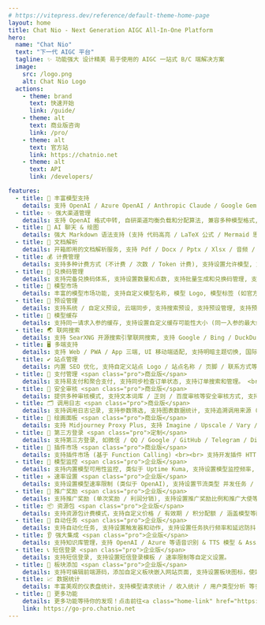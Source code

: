 ```yaml
---
# https://vitepress.dev/reference/default-theme-home-page
layout: home
title: Chat Nio - Next Generation AIGC All-In-One Platform
hero:
  name: "Chat Nio"
  text: "下一代 AIGC 平台"
  tagline: ✨ 功能强大 设计精美 易于使用的 AIGC 一站式 B/C 端解决方案
  image:
    src: /logo.png
    alt: Chat Nio Logo
  actions:
    - theme: brand
      text: 快速开始
      link: /guide/
    - theme: alt
      text: 商业版咨询
      link: /pro/
    - theme: alt
      text: 官方站
      link: https://chatnio.net
    - theme: alt
      text: API
      link: /developers/

features:
  - title: 🤖️ 丰富模型支持
    details: 支持 OpenAI / Azure OpenAI / Anthropic Claude / Google Gemini / Midjourney / 讯飞星火 / 百川 AI / Moonshot / 智谱 ChatGLM / 通义千问 / 云雀大模型 / 腾讯混元 / 360 智脑等模型, 适配 LocalAI / Ollama 等私有化部署模型 (LLaMa / RWKV / SDXL 等), 支持对接 One API 等中转。
  - title: ✨ 强大渠道管理
    details: 支持 OpenAI 格式中转, 自研渠道均衡负载和分配算法, 兼容多种模型格式, 支持多渠道管理 (优先级/权重/用户分组/模型映射/状态管理), 支持内置渠道重试 (支持自定义渠道重试次数), 内置上游隐藏。 <br><br> <span class="pro">商业版</span> 支持多 API Key 管理 / 渠道健康率监控和自动禁用启用渠道
  - title: 🤯 AI 聊天 & 绘图
    details: 强大 Markdown 语法支持 (支持 代码高亮 / LaTeX 公式 / Mermaid 思维导图 / 图表绘制), 支持对话云端同步, 支持分享对话, 支持对话保存为图片 (携带站点 Logo 等信息), 支持分享管理和站点直链分享对话, 支持集成绘图模型 (DALL-E / Stable Diffusion / Midjourney 等), 支持 Midjourney U/V/R 操作。
  - title: 📖 文档解析
    details: 开箱即用的文档解析服务, 支持 Pdf / Docx / Pptx / Xlsx / 音频 / 图片等文件类型解析, 支持多种图片存储方案 (Base64 / Local / AWS S3 / Cloudflare R2 / 腾讯云 COS / 阿里云 OSS / MinIO / Telegram CDN 等), 同时支持 OCR 图片识别 (基于开源 PaddleOCR 支持私有化部署)。
  - title: 💰 计费管理
    details: 支持多种计费方式 (不计费 / 次数 / Token 计费), 支持设置允许模型, 支持快速导入内置价格模板 (可自定义汇率)或同步上游价格设定, 同时在弹性计费基础上支持订阅计划 (支持订阅计划自定义配额 / 计划分层 / 升降级 / 折扣设定), 支持设置订阅配额图表设置, 支持快速导入其他级别订阅, 支持同步上游订阅设置。
  - title: 🎫 兑换码管理
    details: 支持完备兑换码体系, 支持设置数量和点数, 支持批量生成和兑换码管理, 支持礼品码/兑换码类型 (礼品码一种礼品码类型一个用户只能使用一次可用于福利发放, 兑换码一种兑换码类型一个用户可以使用多次可用于发卡和兑换商品), 支持礼品码查看领取用户 / 创建时间 / 领取时间等信息。
  - title: 🎈 模型市场
    details: 丰富的模型市场功能, 支持自定义模型名称, 模型 Logo, 模型标签 (如官方/绘图/高定价/高质量/多模态等), 自动绑定价格设定中的模型价格, 支持设置默认列表显示模型, 支持顺序拖拽自定义排序, 支持设置是否为高上下文 (搭配文件解析服务实现非高上下文模型的内容切割), 使用户可以更好的了解模型的特性。
  - title: 🎃 预设管理
    details: 支持系统 / 自定义预设, 云端同步, 支持搜索预设, 支持预设管理, 支持预设克隆, 支持设置预设图像 / 简介 / 上下文角色消息。<br><br> <span class="dev">定制</span> <strong>自写 GPTs 平台</strong>, 支持应用市场, 支持用户上下架预设 / 后台审核 / 使用量统计, API 调用应用预设 (并非对接逆向 GPTs)。
  - title: 🎉 模型缓存
    details: 支持同一请求入参的缓存, 支持设置自定义缓存可能性大小 (同一入参的最大缓存结果数量, 防止多次请求返回相同结果), 支持设置缓存过期时间 (缓存结果的有效时间)。
  - title: 🌏 联网搜索
    details: 支持 SearXNG 开源搜索引擎联网搜索, 支持 Google / Bing / DuckDuckGo / Yahoo / WikiPedia / Arxiv / Qwant 等数十种搜索引擎搜索, 支持安全搜索模式, 内容截断, 图片代理, 测试搜索可用性等功能。 (支持全部模型 & 模型无需支持 function calling)。
  - title: 🖥 多端支持
    details: 支持 Web / PWA / App 三端, UI 移动端适配, 支持明暗主题切换, 国际化支持 (多语言切换) <br> 支持 Windows / MacOS / Linux / Android / iOS App <br><br> <span class="pro">定制</span> 支持小程序和上架应用市场 (App Store) 等服务
  - title: ✔️ 站点管理
    details: 内置 SEO 优化, 支持自定义站点 Logo / 站点名称 / 页脚 / 联系方式等, 支持设置用户初始点数, 支持站点公告 / 通知功能, 支持设置 SMTP 发件。 <br><br> <span class="pro">商业版</span> 支持设置 Google Analytics 等统计服务 / 支持上传 Logo
  - title: 💸 支付管理 <span class="pro">商业版</span>
    details: 支持易支付和聚合支付, 支持同步检查订单状态, 支持订单搜索和管理。 <br><br> <span class="dev">定制</span> 支持官方微信 / 官方支付宝 / 官方 Stripe 等支付方式
  - title: 📄 安全审核 <span class="pro">商业版</span>
    details: 提供多种审核模式, 支持文本词库 / 正则 / 百度审核等安全审核方式, 支持特定模型审核，提供安全的体验。
  - title: 🗂 调用日志 <span class="pro">商业版</span>
    details: 支持调用日志记录, 支持参数筛选, 支持图表数据统计, 支持追溯调用来源 (本次调用的全部渠道历史), 支持存储 Prompt (可选开启)。
  - title: 🎨 绘画面板 <span class="pro">商业版</span>
    details: 支持 Midjourney Proxy Plus, 支持 Imagine / Upscale / Vary / Zoom Out 等众多功能， 支持 Seed 获取。
  - title: 👋 第三方登录 <span class="pro">定制</span>
    details: 支持第三方登录, 如微信 / QQ / Google / GitHub / Telegram / Discord / Apple 等第三方账号登录。
  - title: 🧩 插件市场 <span class="pro">商业版</span>
    details: 支持插件市场 (基于 Function Calling) <br><br> 支持开发插件 HTTP / Python / Node.js / PHP / Java / Go 等运行时。
  - title: 📡 模型监控 <span class="pro">企业版</span>
    details: 支持内置模型可用性监控, 类似于 Uptime Kuma, 支持设置模型监控频率, 支持设置模型监控报警，支持分组监控。
  - title: ✈ 速率设置 <span class="pro">企业版</span>
    details: 支持设置模型速率限制 (类似于 OpenAI), 支持设置节流类型 并发任务 / RPM 每分钟请求数 / RPH 每小时请求数 / RPD 每天请求数), 支持设置用户分组速率。 
  - title: 📣 推广奖励 <span class="pro">企业版</span>
    details: 支持推广奖励 (单次奖励 / 利润分销), 支持设置推广奖励比例和推广大使等级比例。<br>支持划转余额, 支持推广排行榜, 支持设置提现门槛选项。
  - title: 📦 资源包 <span class="pro">企业版</span>
    details: 支持资源包计费模式，支持自定义价格 / 有效期 / 积分配额 / 涵盖模型等配置。介于弹性计费和订阅计划之间的计费模式，支持更灵活和更细致化的计费方式。
  - title: 📅 自动任务 <span class="pro">企业版</span>
    details: 支持自动化任务, 支持设置触发器和动作, 支持设置任务执行频率和延迟防抖, 支持设置任务执行时间, 支持设置任务执行条件。 (适用场景示例：AutoDL GPU 服务器自动休眠)
  - title: 👂 强大集成 <span class="pro">企业版</span>
    details: 支持知识库管理，支持 OpenAI / Azure 等语音识别 & TTS 模型 & Assistant API，支持 Whisper & TTS 格式中转。
  - title: 📞 短信登录 <span class="pro">企业版</span>
    details: 支持短信登录, 支持设置短信登录模板 / 速率限制等自定义设置。
  - title: 📝 板块添加 <span class="pro">企业版</span>
    details: 支持可编辑前端源码，添加自定义板块嵌入网站页面, 支持设置板块图标，使站点更加丰富多样。
  - title: 📈 数据统计
    details: 丰富美观的仪表盘统计，支持模型请求统计 / 收入统计 / 用户类型分析 等多种统计图表。
  - title: 🌮 更多功能
    details: 更多功能等待你的发现！点击前往<a class="home-link" href="https://go-pro.chatnio.net">商业版演示站点</a>体验更多功能。
    link: https://go-pro.chatnio.net
---
```

